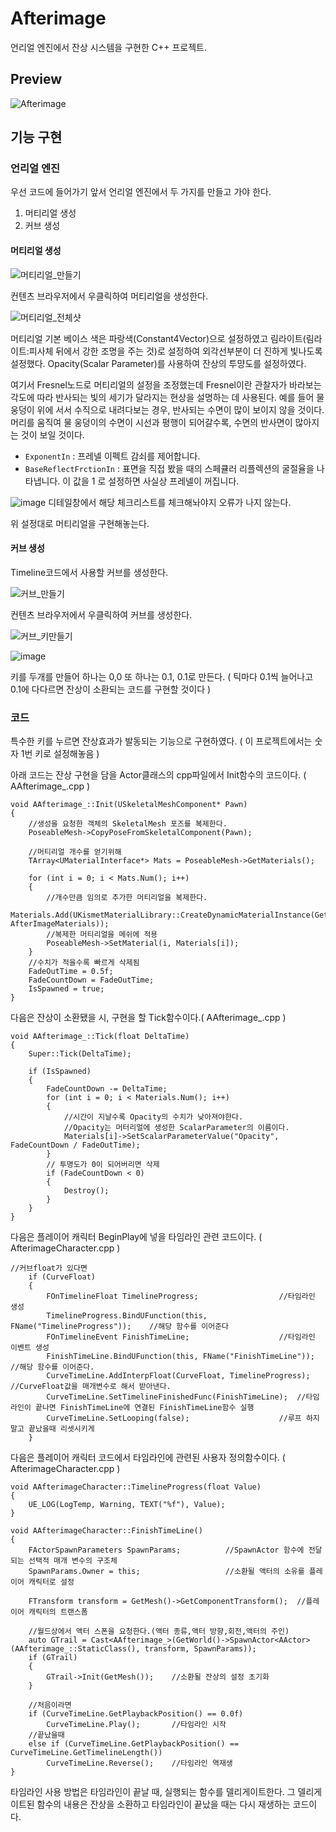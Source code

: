 # Afterimage
언리얼 엔진에서 잔상 시스템을 구현한 C++ 프로젝트.
 
## Preview
![Afterimage](https://github.com/poi001/Afterimage/assets/107660181/38d3e683-f52e-46dc-badb-ac403cee0682)

## 기능 구현
### 언리얼 엔진
우선 코드에 들어가기 앞서 언리얼 엔진에서 두 가지를 만들고 가야 한다.

1. 머티리얼 생성
2. 커브 생성

#### 머티리얼 생성
![머티리얼_만들기](https://github.com/poi001/Afterimage/assets/107660181/ffcbdb92-35e1-4e52-ab92-821d579f58ff)

컨텐츠 브라우저에서 우클릭하여 머티리얼을 생성한다.

![머티리얼_전체샷](https://github.com/poi001/Afterimage/assets/107660181/c96cb210-affb-4ae8-be36-f3e5aad7a70b)

머티리얼 기본 베이스 색은 파랑색(Constant4Vector)으로 설정하였고 림라이트(림라이트:피사체 뒤에서 강한 조명을 주는 것)로 설정하여 외각선부분이 더 진하게 빛나도록 설정했다. Opacity(Scalar Parameter)를 사용하여 잔상의 투먕도를 설정하였다.

여기서 Fresnel노드로 머티리얼의 설정을 조정했는데 Fresnel이란 관찰자가 바라보는 각도에 따라 반사되는 빛의 세기가 달라지는 현상을 설명하는 데 사용된다. 예를 들어 물 웅덩이 위에 서서 수직으로 내려다보는 경우, 반사되는 수면이 많이 보이지 않을 것이다. 머리를 움직여 물 웅덩이의 수면이 시선과 평행이 되어갈수록, 수면의 반사면이 많아지는 것이 보일 것이다.

* `ExponentIn` : 프레넬 이펙트 감쇠를 제어합니다.
* `BaseReflectFrctionIn` : 표면을 직접 봤을 때의 스페큘러 리플렉션의 굴절율을 나타냅니다. 이 값을 1 로 설정하면 사실상 프레넬이 꺼집니다.

![image](https://github.com/poi001/Afterimage/assets/107660181/103f12c2-3d2a-4bd4-bc77-43075d15ab61)
디테일창에서 해당 체크리스트를 체크해놔야지 오류가 나지 않는다.

위 설정대로 머티리얼을 구현해놓는다.
#### 커브 생성
Timeline코드에서 사용할 커브를 생성한다.

![커브_만들기](https://github.com/poi001/Afterimage/assets/107660181/3e889a5f-5e2f-4008-bb5a-745612ffb059)

컨텐츠 브라우저에서 우클릭하여 커브를 생성한다.

![커브_키만들기](https://github.com/poi001/Afterimage/assets/107660181/9890141c-fdb0-4a85-a477-d0b8f05a49cd)

![image](https://github.com/poi001/Afterimage/assets/107660181/c3f1aa82-59bb-4df7-823c-0041478c37be)

키를 두개를 만들어 하나는 0,0 또 하나는 0.1, 0.1로 만든다. ( 틱마다 0.1씩 늘어나고 0.1에 다다르면 잔상이 소환되는 코드를 구현할 것이다 )

### 코드
특수한 키를 누르면 잔상효과가 발동되는 기능으로 구현하였다. ( 이 프로젝트에서는 숫자 1번 키로 설정해놓음 )

아래 코드는 잔상 구현을 담을 Actor클래스의 cpp파일에서 Init함수의 코드이다. ( AAfterimage_.cpp )

```
void AAfterimage_::Init(USkeletalMeshComponent* Pawn)
{
	//생성을 요청한 객체의 SkeletalMesh 포즈를 복제한다.
	PoseableMesh->CopyPoseFromSkeletalComponent(Pawn);

	//머티리얼 개수를 얻기위해
	TArray<UMaterialInterface*> Mats = PoseableMesh->GetMaterials();

	for (int i = 0; i < Mats.Num(); i++)
	{
		//개수만큼 임의로 추가한 머티리얼을 복제한다.
		Materials.Add(UKismetMaterialLibrary::CreateDynamicMaterialInstance(GetWorld(), AfterImageMaterials));
		//복제한 머티리얼을 메쉬에 적용
		PoseableMesh->SetMaterial(i, Materials[i]);
	}
	//수치가 적을수록 빠르게 삭제됨
	FadeOutTime = 0.5f;
	FadeCountDown = FadeOutTime;
	IsSpawned = true;
}
```

다음은 잔상이 소환됐을 시, 구현을 할 Tick함수이다.( AAfterimage_.cpp )

```
void AAfterimage_::Tick(float DeltaTime)
{
	Super::Tick(DeltaTime);

	if (IsSpawned)
	{
		FadeCountDown -= DeltaTime;
		for (int i = 0; i < Materials.Num(); i++)
		{
			//시간이 지날수록 Opacity의 수치가 낮아져야한다.
			//Opacity는 머터리얼에 생성한 ScalarParameter의 이름이다.
			Materials[i]->SetScalarParameterValue("Opacity", FadeCountDown / FadeOutTime);
		}
		// 투명도가 0이 되어버리면 삭제
		if (FadeCountDown < 0)
		{
			Destroy();
		}
	}
}
```

다음은 플레이어 캐릭터 BeginPlay에 넣을 타임라인 관련 코드이다. ( AfterimageCharacter.cpp )

```
//커브float가 있다면
	if (CurveFloat)
	{
		FOnTimelineFloat TimelineProgress;					//타임라인 생성
		TimelineProgress.BindUFunction(this, FName("TimelineProgress"));	//해당 함수를 이어준다
		FOnTimelineEvent FinishTimeLine;					//타임라인 이벤트 생성
		FinishTimeLine.BindUFunction(this, FName("FinishTimeLine"));		//해당 함수를 이어준다.
		CurveTimeLine.AddInterpFloat(CurveFloat, TimelineProgress);		//CurveFloat값을 매개변수로 해서 받아낸다.
		CurveTimeLine.SetTimelineFinishedFunc(FinishTimeLine);	//타임라인이 끝나면 FinishTimeLine에 연결된 FinishTimeLine함수 실행
		CurveTimeLine.SetLooping(false);					//루프 하지 말고 끝났을때 리셋시키게
	}
```

다음은 플레이어 캐릭터 코드에서 타임라인에 관련된 사용자 정의함수이다. ( AfterimageCharacter.cpp )

```
void AAfterimageCharacter::TimelineProgress(float Value)
{
	UE_LOG(LogTemp, Warning, TEXT("%f"), Value);
}

void AAfterimageCharacter::FinishTimeLine()
{
	FActorSpawnParameters SpawnParams;			//SpawnActor 함수에 전달되는 선택적 매개 변수의 구조체
	SpawnParams.Owner = this;					//소환될 액터의 소유를 플레이어 캐릭터로 설정

	FTransform transform = GetMesh()->GetComponentTransform();	//플레이어 캐릭터의 트랜스폼

	//월드상에서 액터 스폰을 요청한다.(액터 종류,액터 방향,회전,액터의 주인)
	auto GTrail = Cast<AAfterimage_>(GetWorld()->SpawnActor<AActor>(AAfterimage_::StaticClass(), transform, SpawnParams));
	if (GTrail)
	{
		GTrail->Init(GetMesh());	//소환될 잔상의 설정 초기화
	}

	//처음이라면
	if (CurveTimeLine.GetPlaybackPosition() == 0.0f)
		CurveTimeLine.Play();		//타임라인 시작
	//끝났을때
	else if (CurveTimeLine.GetPlaybackPosition() == CurveTimeLine.GetTimelineLength())
		CurveTimeLine.Reverse();	//타임라인 역재생
}
```

타임라인 사용 방법은 타임라인이 끝날 때, 실행되는 함수를 델리게이트한다. 그 델리게이트된 함수의 내용은 잔상을 소환하고 타임라인이 끝났을 때는 다시 재생하는 코드이다.
